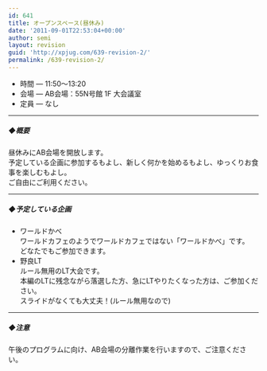 ```yaml
---
id: 641
title: オープンスペース(昼休み)
date: '2011-09-01T22:53:04+00:00'
author: semi
layout: revision
guid: 'http://xpjug.com/639-revision-2/'
permalink: /639-revision-2/
---
```


- 時間 — 11:50～13:20
- 会場 — AB会場：55N号館 1F 大会議室
- 定員 — なし

---

##### ◆概要

昼休みにAB会場を開放します。  
予定している企画に参加するもよし、新しく何かを始めるもよし、ゆっくりお食事を楽しむもよし。  
ご自由にご利用ください。

---

##### ◆予定している企画

- ワールドかべ  
    ワールドカフェのようでワールドカフェではない「ワールドかべ」です。  
    どなたでもご参加できます。
- 野良LT  
    ルール無用のLT大会です。  
    本編のLTに残念ながら落選した方、急にLTやりたくなった方は、ご参加ください。  
    スライドがなくても大丈夫！(ルール無用なので)

---

##### ◆注意

午後のプログラムに向け、AB会場の分離作業を行いますので、ご注意ください。